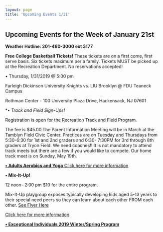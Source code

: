 ```yaml
---
layout: page
title: 'Upcoming Events 1/21'
---
```

 
## Upcoming Events for the Week of January 21st

**Weather Hotline: 201-460-3000 ext 3177**

**Free College Basketball Tickets!** These tickets are on a first come, first serve basis.
Six tickets maximum per a family. Tickets MUST be picked up at the Recreation
Department. No reservations accepted!

• Thursday, 1/31/2019 @ 5:00 pm

Farleigh Dickinson University Knights vs. LIU Brooklyn @ FDU Teaneck Campus

Rothman Center - 100 University Plaza Drive, Hackensack, NJ 07601

**• Track and Field Sign-Ups!*

Registration is open for the Recreation Track and Field Program.

The fee is $45.00.The Parent Information Meeting will be in March at the Tamblyn Field Civic
Center. Practices are on Tuesday and Thursdays from 5:30-6:30 for 1st and 2nd graders and 6:30-
7:30PM for 3rd through 8th graders at Tryon Field. We need coaches!! It is not mandatory to
attend track meets but there are a few if you would like to compete. Our home track meet is
on Sunday, May 19th.


[**• Adults Aerobics and Yoga** Click here for more information](/departments/recreation/sports-and-activities/adult-catalog/)


**• Mix-It-Up!** 

12 noon- 2:00 pm  $10 for the entire program.

Mix-It-Up playgroup exposes typically developing kids aged 5-13 years to their
special need peers so they can learn about each other FROM each other. [See Flyer Here](https://storage.googleapis.com/static.rutherford-nj.com/recreation/posts/MIx%20it%20up%20flyer%20-%202018-2019.pdf)

[Click here for more information](https://storage.googleapis.com/static.rutherford-nj.com/recreation/posts/MIx%20it%20up%20flyer%20-%202018-2019.pdf)

[**• Exceptional Individuals 2019 Winter/Spring Program**](https://storage.googleapis.com/static.rutherford-nj.com/recreation/upcoming-events/Winter-Spring%202019%20Exceptional%20Individuals%20Page.pdf)
